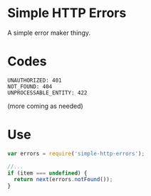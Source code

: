 # Simple HTTP Errors

A simple error maker thingy.


# Codes

    UNAUTHORIZED: 401
    NOT_FOUND: 404
    UNPROCESSABLE_ENTITY: 422

(more coming as needed)


# Use

```javascript
var errors = require('simple-http-errors');

//...
if (item === undefined) {
  return next(errors.notFound());
}
```